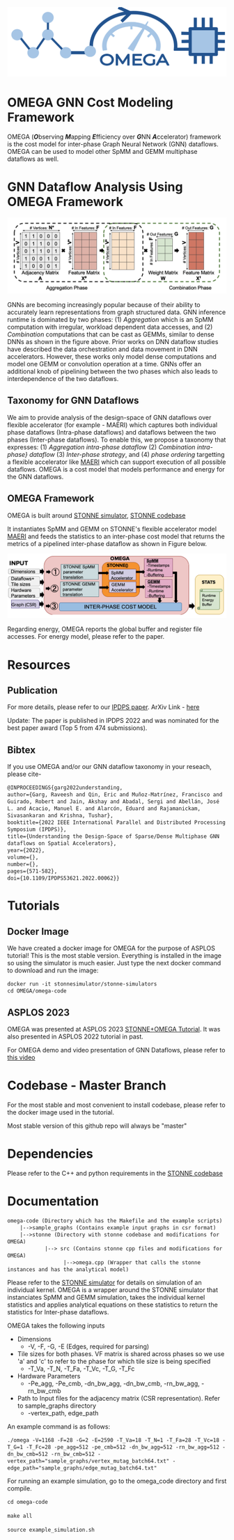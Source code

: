 <img src="OMEGA LOGO.jpg">

#    OMEGA GNN Cost Modeling Framework

OMEGA (***O***bserving ***M***apping ***E***fficiency over ***G***NN ***A***ccelerator) framework is the cost model for inter-phase Graph Neural Network (GNN) dataflows. OMEGA can be used to model other SpMM and GEMM multiphase dataflows as well.

# GNN Dataflow Analysis Using OMEGA Framework

<img src="computations.png">

GNNs are becoming increasingly popular because of their ability to accurately learn representations from graph structured data. GNN inference runtime is dominated by two phases: (1) *Aggregation* which is an SpMM computation with irregular, workload dependent data accesses, and (2) *Combination* computations that can be cast as GEMMs, similar to dense DNNs as shown in the figure above. Prior works on DNN dataflow studies have described the data orchestration and data movement in DNN accelerators. However, these works only model dense computations and model one GEMM or convolution operation at a time. GNNs offer an additional knob of pipelining between the two phases which also leads to interdependence of the two dataflows.

## Taxonomy for GNN Dataflows

We aim to provide analysis of the design-space of GNN dataflows over flexible accelerator (for example - MAERI) which captures both individual phase dataflows (Intra-phase dataflows) and dataflows between the two phases (Inter-phase dataflows). 
To enable this, we propose a taxonomy that expresses: (1) *Aggregation intra-phase dataflow* (2) *Combination intra-phase} dataflow* (3) *Inter-phase strategy*, and (4) *phase ordering* targetting a flexible accelerator like [MAERI](https://dl.acm.org/doi/pdf/10.1145/3173162.3173176) which can support execution of all possible dataflows. OMEGA is a cost model that models performance and energy for the GNN dataflows.

## OMEGA Framework

OMEGA is built around [STONNE simulator](https://stonne-simulator.github.io), [STONNE codebase](https://github.com/stonne-simulator/stonne)

It instantiates SpMM and GEMM on STONNE's flexible accelerator model [MAERI](https://dl.acm.org/doi/pdf/10.1145/3173162.3173176) and feeds the statistics to an inter-phase cost model that returns the metrics of a pipelined inter-phase dataflow as shown in Figure below.

<img src="omega.png">

Regarding energy, OMEGA reports the global buffer and register file accesses. For energy model, please refer to the paper.

# Resources

## Publication

For more details, please refer to our [IPDPS paper](https://ieeexplore.ieee.org/abstract/document/9820725). ArXiv Link - [here](https://arxiv.org/abs/2103.07977)

Update: The paper is published in IPDPS 2022 and was nominated for the best paper award (Top 5 from 474 submissions).

## Bibtex
If you use OMEGA and/or our GNN dataflow taxonomy in your reseach, please cite-
```
@INPROCEEDINGS{garg2022understanding,  
author={Garg, Raveesh and Qin, Eric and Muñoz-Matrínez, Francisco and Guirado, Robert and Jain, Akshay and Abadal, Sergi and Abellán, José L. and Acacio, Manuel E. and Alarcón, Eduard and Rajamanickam, Sivasankaran and Krishna, Tushar},  
booktitle={2022 IEEE International Parallel and Distributed Processing Symposium (IPDPS)},   
title={Understanding the Design-Space of Sparse/Dense Multiphase GNN dataflows on Spatial Accelerators},   
year={2022},  
volume={},  
number={},  
pages={571-582},  
doi={10.1109/IPDPS53621.2022.00062}}
```


# Tutorials

## Docker Image

We have created a docker image for OMEGA for the purpose of ASPLOS tutorial! This is the most stable version. Everything is installed in the image so using the simulator is much easier. Just type the next docker command to download and run the image:

```
docker run -it stonnesimulator/stonne-simulators
cd OMEGA/omega-code
```

## ASPLOS 2023

OMEGA was presented at ASPLOS 2023 [STONNE+OMEGA Tutorial](https://stonne-simulator.github.io/ASPLOSTUT.html). It was also presented in ASPLOS 2022 tutorial in past.

For OMEGA demo and video presentation of GNN Dataflows, please refer to [this video](https://www.youtube.com/watch?v=GbbdnrTdnEo&t=9742s)

# Codebase - Master Branch

For the most stable and most convenient to install codebase, please refer to the docker image used in the tutorial.

Most stable version of this github repo will always be "master"

# Dependencies

Please refer to the C++ and python requirements in the [STONNE codebase](https://github.com/stonne-simulator/stonne)

# Documentation

```
omega-code (Directory which has the Makefile and the example scripts)
    |-->sample_graphs (Contains example input graphs in csr format)
    |-->stonne (Directory with stonne codebase and modifications for OMEGA)
            |--> src (Contains stonne cpp files and modifications for OMEGA)
                  |-->omega.cpp (Wrapper that calls the stonne instances and has the analytical model)
```
Please refer to the [STONNE simulator](https://github.com/stonne-simulator/stonne) for details on simulation of an individual kernel. OMEGA is a wrapper around the STONNE simulator that instanciates SpMM and GEMM simulation, takes the individual kernel statistics and applies analytical equations on these statistics to return the statistics for Inter-phase dataflows.

OMEGA takes the following inputs

<ul>
<li>Dimensions

  * -V, -F, -G, -E (Edges, required for parsing)
<li>Tile sizes for both phases. VF matrix is shared across phases so we use 'a' and 'c' to refer to the phase for which tile size is being specified

 * -T_Va, -T_N, -T_Fa, -T_Vc, -T_G, -T_Fc
<li>Hardware Parameters

  * -Pe_agg, -Pe_cmb, -dn_bw_agg, -dn_bw_cmb, -rn_bw_agg, -rn_bw_cmb
<li>Path to Input files for the adjacency matrix (CSR representation). Refer to sample_graphs directory

  * -vertex_path, edge_path
</ul> 

An example command is as follows:

```
./omega -V=1168 -F=28 -G=2 -E=2590 -T_Va=18 -T_N=1 -T_Fa=28 -T_Vc=18 -T_G=1 -T_Fc=28 -pe_agg=512 -pe_cmb=512 -dn_bw_agg=512 -rn_bw_agg=512 -dn_bw_cmb=512 -rn_bw_cmb=512 -vertex_path="sample_graphs/vertex_mutag_batch64.txt" -edge_path="sample_graphs/edge_mutag_batch64.txt"
```

For running an example simulation, go to the omega_code directory and first compile.

```
cd omega-code

make all

source example_simulation.sh
```
